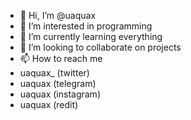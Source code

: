 - 👋 Hi, I’m @uaquax
- 👀 I’m interested in programming
- 🌱 I’m currently learning everything
- 💞️ I’m looking to collaborate on projects
- 📫 How to reach me 
-   uaquax_ (twitter) 
-   uaquax (telegram)
-   uaquax (instagram)
-   uaquax (redit) 
